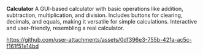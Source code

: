 **Calculator**
A GUI-based calculator with basic operations like addition, subtraction, multiplication, and division. Includes buttons for clearing, decimals, and equals, making it versatile for simple calculations. Interactive and user-friendly, resembling a real calculator.

https://github.com/user-attachments/assets/0df396e3-755b-421a-ac5c-f161f51e14bd

